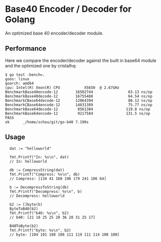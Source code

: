 # Base40 Encoder / Decoder for Golang

An optimized base 40 encoder/decoder module.

## Performance
Here we compare the encoder/decoder against the built in base64 module and the optimized one by cristalhq:
```
$ go test -bench=.
goos: linux
goarch: amd64
cpu: Intel(R) Xeon(R) CPU           X5650  @ 2.67GHz
BenchmarkBase40encode-12        16502744                63.13 ns/op
BenchmarkBase40decode-12        16755488                64.54 ns/op
BenchmarkCBase64decode-12       12064394                88.12 ns/op
BenchmarkCBase64encode-12       14831389                75.77 ns/op
BenchmarkBase64decode-12         8561384               119.8 ns/op
BenchmarkBase64encode-12         9217584               131.5 ns/op
PASS
ok      _/home/schou/git/go-b40 7.190s
```

## Usage
```golang
  dat := "helloworld"

  fmt.Printf("In: %s\n", dat)
  // In: helloworld

  db := CompressString(dat)
  fmt.Printf("Compress: %v\n", db)
  // Compress: [134 41 160 196 179 241 106 64]

  b := DecompressToString(db)
  fmt.Printf("Decompress: %v\n", b)
  // Decompress: helloworld

  b2 := []byte(b)
  ByteToB40(b2)
  fmt.Printf("b40: %v\n", b2)
  // b40: [21 18 25 25 28 36 28 31 25 17]

  B40ToByte(b2)
  fmt.Printf("byte: %v\n", b2)
  // byte: [104 101 108 108 111 119 111 114 108 100]
```
